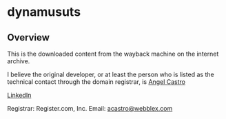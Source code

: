 # dynamusuts

## Overview

This is the downloaded content from the wayback machine on the internet archive. 

I believe the original developer, or at least the person who is listed as the technical contact through the domain registrar, is [Angel Castro](https://linktr.ee/AngelECastro?utm_source=linktree_profile_share&ltsid=bc1cd97b-8328-4850-b43f-2325d9c056ea)

[LinkedIn](https://www.linkedin.com/in/angelecastro)

Registrar: Register.com, Inc. 
Email: acastro@webblex.com 
